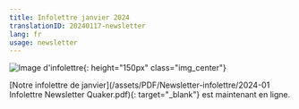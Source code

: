 ```yaml
---
title: Infolettre janvier 2024
translationID: 20240117-newsletter
lang: fr
usage: newsletter
---
```

![Image d'infolettre](/assets/images/email-icon.avif){: height="150px" class="img_center"}

[Notre infolettre de janvier](/assets/PDF/Newsletter-infolettre/2024-01 Infolettre Newsletter Quaker.pdf){: target="_blank"} est maintenant en ligne.
